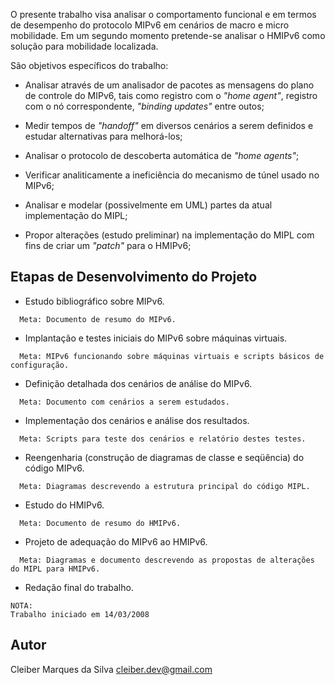 O presente trabalho visa analisar o comportamento funcional e em termos de desempenho do protocolo MIPv6 em cenários de macro e micro mobilidade. Em um segundo momento pretende-se analisar o HMIPv6 como solução para mobilidade localizada.

São objetivos específicos do trabalho:

  * Analisar através de um analisador de pacotes as mensagens do plano de controle do MIPv6, tais como registro com o _"home agent"_, registro com o nó correspondente, _"binding updates"_ entre outos;

  * Medir tempos de _"handoff"_ em diversos cenários a serem definidos e estudar alternativas para melhorá-los;

  * Analisar o protocolo de descoberta automática de _"home agents"_;

  * Verificar analiticamente a ineficiência do mecanismo de túnel usado no MIPv6;

  * Analisar e modelar (possivelmente em UML) partes da atual implementação do MIPL;

  * Propor alterações (estudo preliminar) na implementação do MIPL com fins de criar um _"patch"_ para o HMIPv6;

## Etapas de Desenvolvimento do Projeto ##

  * Estudo bibliográfico sobre MIPv6.
```
  Meta: Documento de resumo do MIPv6.
```

  * Implantação e testes iniciais do MIPv6 sobre máquinas virtuais.
```
  Meta: MIPv6 funcionando sobre máquinas virtuais e scripts básicos de configuração.
```

  * Definição detalhada dos cenários de análise do MIPv6.
```
  Meta: Documento com cenários a serem estudados.
```

  * Implementação dos cenários e análise dos resultados.
```
  Meta: Scripts para teste dos cenários e relatório destes testes.
```

  * Reengenharia (construção de diagramas de classe e seqüência) do código MIPv6.
```
  Meta: Diagramas descrevendo a estrutura principal do código MIPL.
```

  * Estudo do HMIPv6.
```
  Meta: Documento de resumo do HMIPv6.
```

  * Projeto de adequação do MIPv6 ao HMIPv6.
```
  Meta: Diagramas e documento descrevendo as propostas de alterações do MIPL para HMIPv6.
```

  * Redação final do trabalho.

```
NOTA:
Trabalho iniciado em 14/03/2008
```

## Autor ##

Cleiber Marques da Silva <cleiber.dev@gmail.com>